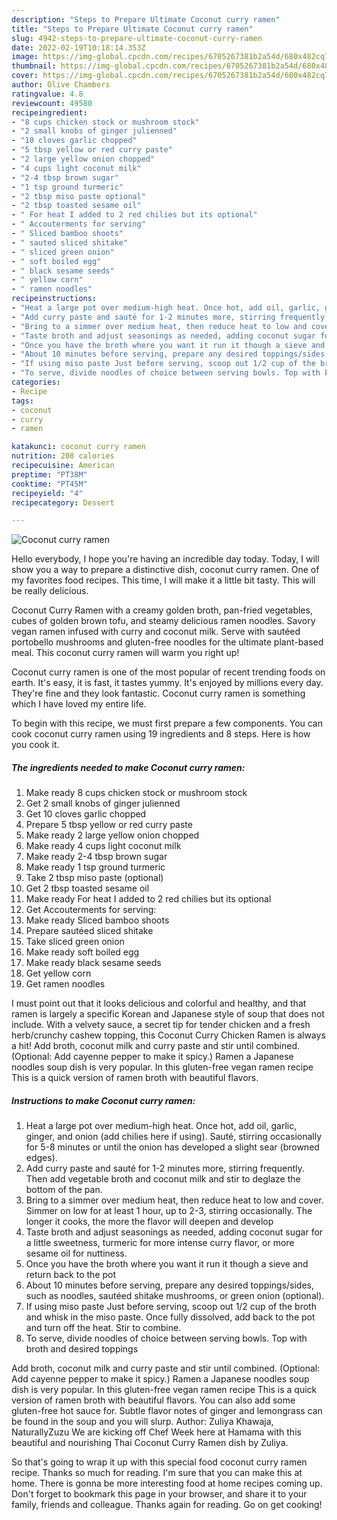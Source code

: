 ```yaml
---
description: "Steps to Prepare Ultimate Coconut curry ramen"
title: "Steps to Prepare Ultimate Coconut curry ramen"
slug: 4942-steps-to-prepare-ultimate-coconut-curry-ramen
date: 2022-02-19T10:18:14.353Z
image: https://img-global.cpcdn.com/recipes/6705267381b2a54d/680x482cq70/coconut-curry-ramen-recipe-main-photo.jpg
thumbnail: https://img-global.cpcdn.com/recipes/6705267381b2a54d/680x482cq70/coconut-curry-ramen-recipe-main-photo.jpg
cover: https://img-global.cpcdn.com/recipes/6705267381b2a54d/680x482cq70/coconut-curry-ramen-recipe-main-photo.jpg
author: Olive Chambers
ratingvalue: 4.8
reviewcount: 49580
recipeingredient:
- "8 cups chicken stock or mushroom stock"
- "2 small knobs of ginger julienned"
- "10 cloves garlic chopped"
- "5 tbsp yellow or red curry paste"
- "2 large yellow onion chopped"
- "4 cups light coconut milk"
- "2-4 tbsp brown sugar"
- "1 tsp ground turmeric"
- "2 tbsp miso paste optional"
- "2 tbsp toasted sesame oil"
- " For heat I added to 2 red chilies but its optional"
- " Accouterments for serving"
- " Sliced bamboo shoots"
- " sauted sliced shitake"
- " sliced green onion"
- " soft boiled egg"
- " black sesame seeds"
- " yellow corn"
- " ramen noodles"
recipeinstructions:
- "Heat a large pot over medium-high heat. Once hot, add oil, garlic, ginger, and onion (add chilies here if using). Sauté, stirring occasionally for 5-8 minutes or until the onion has developed a slight sear (browned edges)."
- "Add curry paste and sauté for 1-2 minutes more, stirring frequently. Then add vegetable broth and coconut milk and stir to deglaze the bottom of the pan."
- "Bring to a simmer over medium heat, then reduce heat to low and cover. Simmer on low for at least 1 hour, up to 2-3, stirring occasionally. The longer it cooks, the more the flavor will deepen and develop"
- "Taste broth and adjust seasonings as needed, adding coconut sugar for a little sweetness, turmeric for more intense curry flavor, or more sesame oil for nuttiness."
- "Once you have the broth where you want it run it though a sieve and return back to the pot"
- "About 10 minutes before serving, prepare any desired toppings/sides, such as noodles, sautéed shitake mushrooms, or green onion (optional)."
- "If using miso paste Just before serving, scoop out 1/2 cup of the broth and whisk in the miso paste. Once fully dissolved, add back to the pot and turn off the heat. Stir to combine."
- "To serve, divide noodles of choice between serving bowls. Top with broth and desired toppings"
categories:
- Recipe
tags:
- coconut
- curry
- ramen

katakunci: coconut curry ramen 
nutrition: 208 calories
recipecuisine: American
preptime: "PT38M"
cooktime: "PT45M"
recipeyield: "4"
recipecategory: Dessert

---
```



![Coconut curry ramen](https://img-global.cpcdn.com/recipes/6705267381b2a54d/680x482cq70/coconut-curry-ramen-recipe-main-photo.jpg)

Hello everybody, I hope you're having an incredible day today. Today, I will show you a way to prepare a distinctive dish, coconut curry ramen. One of my favorites food recipes. This time, I will make it a little bit tasty. This will be really delicious.

Coconut Curry Ramen with a creamy golden broth, pan-fried vegetables, cubes of golden brown tofu, and steamy delicious ramen noodles. Savory vegan ramen infused with curry and coconut milk. Serve with sautéed portobello mushrooms and gluten-free noodles for the ultimate plant-based meal. This coconut curry ramen will warm you right up!

Coconut curry ramen is one of the most popular of recent trending foods on earth. It's easy, it is fast, it tastes yummy. It's enjoyed by millions every day. They're fine and they look fantastic. Coconut curry ramen is something which I have loved my entire life.


To begin with this recipe, we must first prepare a few components. You can cook coconut curry ramen using 19 ingredients and 8 steps. Here is how you cook it.

<!--inarticleads1-->

##### The ingredients needed to make Coconut curry ramen:

1. Make ready 8 cups chicken stock or mushroom stock
1. Get 2 small knobs of ginger julienned
1. Get 10 cloves garlic chopped
1. Prepare 5 tbsp yellow or red curry paste
1. Make ready 2 large yellow onion chopped
1. Make ready 4 cups light coconut milk
1. Make ready 2-4 tbsp brown sugar
1. Make ready 1 tsp ground turmeric
1. Take 2 tbsp miso paste (optional)
1. Get 2 tbsp toasted sesame oil
1. Make ready  For heat I added to 2 red chilies but its optional
1. Get  Accouterments for serving:
1. Make ready  Sliced bamboo shoots
1. Prepare  sautéed sliced shitake
1. Take  sliced green onion
1. Make ready  soft boiled egg
1. Make ready  black sesame seeds
1. Get  yellow corn
1. Get  ramen noodles


I must point out that it looks delicious and colorful and healthy, and that ramen is largely a specific Korean and Japanese style of soup that does not include. With a velvety sauce, a secret tip for tender chicken and a fresh herb/crunchy cashew topping, this Coconut Curry Chicken Ramen is always a hit! Add broth, coconut milk and curry paste and stir until combined. (Optional: Add cayenne pepper to make it spicy.) Ramen a Japanese noodles soup dish is very popular. In this gluten-free vegan ramen recipe This is a quick version of ramen broth with beautiful flavors. 

<!--inarticleads2-->

##### Instructions to make Coconut curry ramen:

1. Heat a large pot over medium-high heat. Once hot, add oil, garlic, ginger, and onion (add chilies here if using). Sauté, stirring occasionally for 5-8 minutes or until the onion has developed a slight sear (browned edges).
1. Add curry paste and sauté for 1-2 minutes more, stirring frequently. Then add vegetable broth and coconut milk and stir to deglaze the bottom of the pan.
1. Bring to a simmer over medium heat, then reduce heat to low and cover. Simmer on low for at least 1 hour, up to 2-3, stirring occasionally. The longer it cooks, the more the flavor will deepen and develop
1. Taste broth and adjust seasonings as needed, adding coconut sugar for a little sweetness, turmeric for more intense curry flavor, or more sesame oil for nuttiness.
1. Once you have the broth where you want it run it though a sieve and return back to the pot
1. About 10 minutes before serving, prepare any desired toppings/sides, such as noodles, sautéed shitake mushrooms, or green onion (optional).
1. If using miso paste Just before serving, scoop out 1/2 cup of the broth and whisk in the miso paste. Once fully dissolved, add back to the pot and turn off the heat. Stir to combine.
1. To serve, divide noodles of choice between serving bowls. Top with broth and desired toppings


Add broth, coconut milk and curry paste and stir until combined. (Optional: Add cayenne pepper to make it spicy.) Ramen a Japanese noodles soup dish is very popular. In this gluten-free vegan ramen recipe This is a quick version of ramen broth with beautiful flavors. You can also add some gluten-free hot sauce for. Subtle flavor notes of ginger and lemongrass can be found in the soup and you will slurp. Author: Zuliya Khawaja, NaturallyZuzu We are kicking off Chef Week here at Hamama with this beautiful and nourishing Thai Coconut Curry Ramen dish by Zuliya. 

So that's going to wrap it up with this special food coconut curry ramen recipe. Thanks so much for reading. I'm sure that you can make this at home. There is gonna be more interesting food at home recipes coming up. Don't forget to bookmark this page in your browser, and share it to your family, friends and colleague. Thanks again for reading. Go on get cooking!

